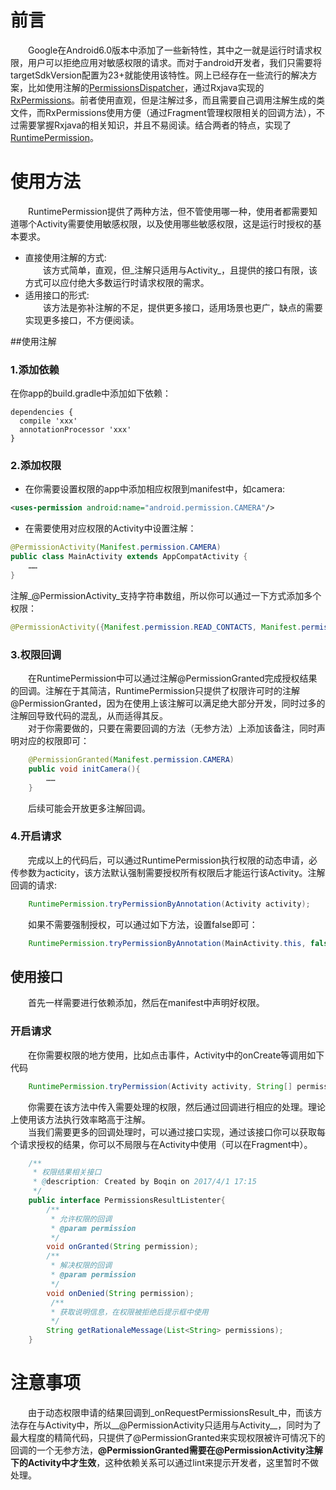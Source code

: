 # 前言
　　Google在Android6.0版本中添加了一些新特性，其中之一就是运行时请求权限，用户可以拒绝应用对敏感权限的请求。而对于android开发者，我们只需要将targetSdkVersion配置为23+就能使用该特性。网上已经存在一些流行的解决方案，比如使用注解的[PermissionsDispatcher](https://github.com/hotchemi/PermissionsDispatcher)，通过Rxjava实现的[RxPermissions](https://github.com/tbruyelle/RxPermissions)。前者使用直观，但是注解过多，而且需要自己调用注解生成的类文件，而RxPermissions使用方便（通过Fragment管理权限相关的回调方法），不过需要掌握Rxjava的相关知识，并且不易阅读。结合两者的特点，实现了[RuntimePermission](https://github.com/booqin/RuntimePermissions)。

# 使用方法
　　RuntimePermission提供了两种方法，但不管使用哪一种，使用者都需要知道哪个Activity需要使用敏感权限，以及使用哪些敏感权限，这是运行时授权的基本要求。
- 直接使用注解的方式:   
　　该方式简单，直观，但_注解只适用与Activity_，且提供的接口有限，该方式可以应付绝大多数运行时请求权限的需求。
- 适用接口的形式:  
　　该方法是弥补注解的不足，提供更多接口，适用场景也更广，缺点的需要实现更多接口，不方便阅读。  

##使用注解

### 1.添加依赖
在你app的build.gradle中添加如下依赖：
```
dependencies {
  compile 'xxx'
  annotationProcessor 'xxx'
}
```

### 2.添加权限
- 在你需要设置权限的app中添加相应权限到manifest中，如camera:
```xml
<uses-permission android:name="android.permission.CAMERA"/>
```
- 在需要使用对应权限的Activity中设置注解：
```java
@PermissionActivity(Manifest.permission.CAMERA)
public class MainActivity extends AppCompatActivity {
	……
}
```
注解_@PermissionActivity_支持字符串数组，所以你可以通过一下方式添加多个权限：
```java
@PermissionActivity({Manifest.permission.READ_CONTACTS, Manifest.permission.CAMERA})
```

### 3.权限回调
　　在RuntimePermission中可以通过注解@PermissionGranted完成授权结果的回调。注解在于其简洁，RuntimePermission只提供了权限许可时的注解@PermissionGranted，因为在使用上该注解可以满足绝大部分开发，同时过多的注解回导致代码的混乱，从而适得其反。  
　　对于你需要做的，只要在需要回调的方法（无参方法）上添加该备注，同时声明对应的权限即可：
```java
    @PermissionGranted(Manifest.permission.CAMERA)
    public void initCamera(){
        ……
    }
```
　　后续可能会开放更多注解回调。

### 4.开启请求
　　完成以上的代码后，可以通过RuntimePermission执行权限的动态申请，必传参数为acticity，该方法默认强制需要授权所有权限后才能运行该Activity。注解回调的请求:
```java
    RuntimePermission.tryPermissionByAnnotation(Activity activity);
```
　　如果不需要强制授权，可以通过如下方法，设置false即可：
```java
    RuntimePermission.tryPermissionByAnnotation(MainActivity.this, false);
```

## 使用接口
　　首先一样需要进行依赖添加，然后在manifest中声明好权限。
### 开启请求
　　在你需要权限的地方使用，比如点击事件，Activity中的onCreate等调用如下代码
```java
    RuntimePermission.tryPermission(Activity activity, String[] permissions, PermissionFragment.PermissionsResultListener permissionsResultListener)
```
　　你需要在该方法中传入需要处理的权限，然后通过回调进行相应的处理。理论上使用该方法执行效率略高于注解。  
　　当我们需要更多的回调处理时，可以通过接口实现，通过该接口你可以获取每个请求授权的结果，你可以不局限与在Activity中使用（可以在Fragment中）。
```java
    /**
     * 权限结果相关接口
     * @description: Created by Boqin on 2017/4/1 17:15
     */
    public interface PermissionsResultListenter{
        /** 
         * 允许权限的回调
         * @param permission
         */
        void onGranted(String permission);
        /**
         * 解决权限的回调
         * @param permission
         */
        void onDenied(String permission);
         /**
         * 获取说明信息，在权限被拒绝后提示框中使用
         */
        String getRationaleMessage(List<String> permissions);
    }
```

# 注意事项
　　由于动态权限申请的结果回调到_onRequestPermissionsResult_中，而该方法存在与Activity中，所以__@PermissionActivity只适用与Activity__，同时为了最大程度的精简代码，只提供了@PermissionGranted来实现权限被许可情况下的回调的一个无参方法，__@PermissionGranted需要在@PermissionActivity注解下的Activity中才生效__，这种依赖关系可以通过lint来提示开发者，这里暂时不做处理。